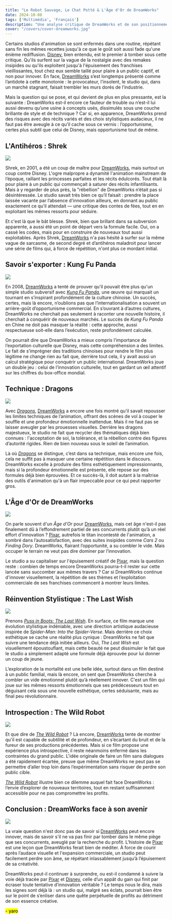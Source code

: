 ```yaml
---
title: "Le Robot Sauvage, Le Chat Potté & L'Âge d'Or de DreamWorks"  
date: 2024-10-08  
tags: ['Multimédia', 'Français']  
description: "Une analyse critique de DreamWorks et de son positionnement face à ses concurrents."  
cover: "/covers/cover-dreamworks.jpg"  
---
```


Certains studios d'animation se sont enfermés dans une routine, répétant sans fin les mêmes recettes jusqu'à ce que le goût soit aussi fade qu'une énième rediffusion. [Disney](https://www.vulture.com/2019/07/disney-remakes-box-office-nostalgia.html), bien entendu, est le premier à tomber sous cette critique. Qu'ils surfent sur la vague de la nostalgie avec des remakes insipides ou qu'ils exploitent jusqu'à l'épuisement des franchises vieillissantes, tout chez eux semble taillé pour plaire à un public captif, et non pour innover. En face, [DreamWorks](https://fr.wikipedia.org/wiki/DreamWorks_Animation) s’est longtemps présenté comme l’antidote à cette monotonie : le provocateur, l’insolent, le studio qui, dans un marché stagnant, faisait trembler les murs dorés de l’industrie.

Mais la question qui se pose, et qui devient de plus en plus pressante, est la suivante : DreamWorks est-il encore ce fauteur de trouble ou n’est-il lui aussi devenu qu’une usine à concepts usés, dissimulés sous une couche brillante de style et de technique ? Car si, en apparence, DreamWorks prend des risques avec des récits variés et des choix stylistiques audacieux, il ne faut pas être aveugle à ce qu’il cache sous ce vernis : l’opportunisme, certes plus subtil que celui de Disney, mais opportunisme tout de même.

## L'Antihéros : Shrek  
![](image-109.png)

Shrek, en 2001, a été un coup de maître pour [DreamWorks](https://fr.wikipedia.org/wiki/DreamWorks_Animation), mais surtout un coup contre Disney. L'ogre malpropre a dynamité l'animation mainstream de l’époque, raillant les princesses parfaites et les récits édulcorés. Tout était là pour plaire à un public qui commençait à saturer des récits infantilisants. Mais à y regarder de plus près, la "rébellion" de DreamWorks n’était pas si désintéressée. Le studio savait très bien ce qu’il faisait : prendre la place laissée vacante par l’absence d’innovation ailleurs, en donnant au public exactement ce qu’il attendait — une critique des contes de fées, tout en en exploitant les mêmes ressorts pour séduire.

Et c'est là que le bât blesse. Shrek, bien que brillant dans sa subversion apparente, a aussi été un point de départ vers la formule facile. Oui, on a cassé les codes, mais pour en construire de nouveaux tout aussi exploitables. Après Shrek, [DreamWorks](https://fr.wikipedia.org/wiki/DreamWorks_Animation) n'a pas hésité à surfer sur la même vague de sarcasme, de second degré et d’antihéros maladroit pour lancer une série de films qui, à force de répétition, n'ont plus ce mordant initial.

## Savoir s'exporter : Kung Fu Panda  
![](image-110.png)

En 2008, [DreamWorks](https://fr.wikipedia.org/wiki/DreamWorks_Animation) a tenté de prouver qu'il pouvait être plus qu'un simple studio subversif avec [*Kung Fu Panda*](https://en.wikipedia.org/wiki/Kung_Fu_Panda), une œuvre qui marquait un tournant en s’inspirant profondément de la culture chinoise. Un succès, certes, mais là encore, n’oublions pas que l’internationalisation a souvent un arrière-goût d’opportunisme commercial. En s’ouvrant à d’autres cultures, DreamWorks ne cherchait pas seulement à raconter une nouvelle histoire, il cherchait à conquérir de nouveaux marchés. Le succès de *Kung Fu Panda* en Chine ne doit pas masquer la réalité : cette approche, aussi respectueuse soit-elle dans l’exécution, reste profondément calculée.

On pourrait dire que DreamWorks a mieux compris l’importance de l’exportation culturelle que Disney, mais cette compréhension a des limites. Le fait de s’imprégner des traditions chinoises pour rendre le film plus légitime ne change rien au fait que, derrière tout cela, il y avait aussi un calcul stratégique pour conquérir un public international. DreamWorks joue un double jeu : celui de l’innovation culturelle, tout en gardant un œil attentif sur les chiffres du box-office mondial.

## Technique : Dragons  
![](image-111.png)

Avec [*Dragons*](https://www.npr.org/2014/06/13/321281040/review-how-to-train-your-dragon-2), [DreamWorks](https://fr.wikipedia.org/wiki/DreamWorks_Animation) a encore une fois montré qu'il savait repousser les limites techniques de l’animation, offrant des scènes de vol à couper le souffle et une profondeur émotionnelle inattendue. Mais il ne faut pas se laisser aveugler par les prouesses visuelles. Derrière les dragons majestueux, le studio ne fait que recycler des thématiques déjà bien connues : l'acceptation de soi, la tolérance, et la rébellion contre des figures d’autorité rigides. Rien de bien nouveau sous le soleil de l’animation.

Là où [*Dragons*](https://www.slashfilm.com/527604/how-to-train-your-dragon-a-perfect-piece-of-animation/) se distingue, c’est dans sa technique, mais encore une fois, cela ne suffit pas à masquer une certaine répétition dans le discours. DreamWorks excelle à produire des films esthétiquement impressionnants, mais si la profondeur émotionnelle est présente, elle repose sur des formules déjà bien éprouvées. Et ce succès-là, il doit autant à la maîtrise des outils d'animation qu'à un flair impeccable pour ce qui peut rapporter gros.

## L'Âge d'Or de DreamWorks  
![](image-115.png)

On parle souvent d'un *Âge d'Or* pour [DreamWorks](https://fr.wikipedia.org/wiki/DreamWorks_Animation), mais cet âge n'est-il pas finalement dû à l’effondrement partiel de ses concurrents plutôt qu’à un réel effort d'innovation ? [Pixar](https://fr.wikipedia.org/wiki/Pixar_Animation_Studios), autrefois le titan incontesté de l'animation, a sombré dans l’autosatisfaction, avec des suites insipides comme *Cars 2* ou *Finding Dory*. DreamWorks, flairant l’opportunité, a su combler le vide. Mais occuper le terrain ne veut pas dire dominer par l’innovation.

Le studio a su capitaliser sur l'épuisement créatif de [Pixar](https://www.cnet.com/culture/entertainment/the-rise-fall-and-return-of-pixar-animation/), mais la question reste : combien de temps encore DreamWorks pourra-t-il rester sur cette lancée sans succomber aux mêmes travers ? Car si DreamWorks continue d'innover visuellement, la répétition de ses thèmes et l’exploitation commerciale de ses franchises commencent à montrer leurs limites.

## Réinvention Stylistique : The Last Wish  
![](image-113.png)

Prenons [*Puss in Boots: The Last Wish*](https://en.wikipedia.org/wiki/Puss_in_Boots:_The_Last_Wish). En surface, ce film marque une évolution stylistique indéniable, avec une direction artistique audacieuse inspirée de *Spider-Man: Into the Spider-Verse*. Mais derrière ce choix esthétique se cache une réalité plus cynique : DreamWorks ne fait que suivre une tendance déjà initiée ailleurs. Oui, *The Last Wish* est visuellement époustouflant, mais cette beauté ne peut dissimuler le fait que le studio a simplement adapté une formule déjà éprouvée pour lui donner un coup de jeune.

L’exploration de la mortalité est une belle idée, surtout dans un film destiné à un public familial, mais là encore, on sent que DreamWorks cherche à combler un vide émotionnel plutôt qu’à réellement innover. C'est un film qui joue sur les mêmes ressorts émotionnels que ses prédécesseurs tout en déguisant cela sous une nouvelle esthétique, certes séduisante, mais au final peu révolutionnaire.

## Introspection : The Wild Robot  
![](image-114.png)

Et que dire de [*The Wild Robot*](https://en.wikipedia.org/wiki/The_Wild_Robot) ? Là encore, [DreamWorks](https://fr.wikipedia.org/wiki/DreamWorks_Animation) tente de montrer qu'il est capable de subtilité et de profondeur, en s’écartant du bruit et de la fureur de ses productions précédentes. Mais si ce film propose une expérience plus introspective, il reste néanmoins enfermé dans les contraintes du grand public. L'idée originale de faire un film sans dialogues a été rapidement écartée, preuve que même DreamWorks ne peut pas se permettre d’aller trop loin dans l’expérimentation sans risquer de perdre son public cible.

[*The Wild Robot*](https://www.penguinrandomhouse.com/books/317222/the-wild-robot-by-peter-brown/) illustre bien ce dilemme auquel fait face DreamWorks : l’envie d’explorer de nouveaux territoires, tout en restant suffisamment accessible pour ne pas compromettre les profits.

## Conclusion : DreamWorks face à son avenir  
![](image-116.png)

La vraie question n'est donc pas de savoir si [DreamWorks](https://fr.wikipedia.org/wiki/DreamWorks_Animation) peut encore innover, mais de savoir s'il ne va pas finir par tomber dans le même piège que ses concurrents, aveuglé par la recherche du profit. L’histoire de [Pixar](https://fr.wikipedia.org/wiki/Pixar_Animation_Studios) est une leçon que DreamWorks ferait bien de méditer. À force de courir après l’audace visuelle et l'expansion commerciale, un studio peut facilement perdre son âme, se répétant inlassablement jusqu’à l’épuisement de sa créativité.

DreamWorks peut-il continuer à surprendre, ou est-il condamné à suivre la voie déjà tracée par [Pixar](https://fr.wikipedia.org/wiki/Pixar_Animation_Studios) et [Disney](https://www.vulture.com/2019/07/disney-remakes-box-office-nostalgia.html), celle d’un appât du gain qui finit par écraser toute tentative d’innovation véritable ? Le temps nous le dira, mais les signes sont déjà là : un studio qui, malgré ses éclats, pourrait bien être sur le point de s’enliser dans une quête perpétuelle de profits au détriment de son essence créative.

<mark>- yaro</mark>
